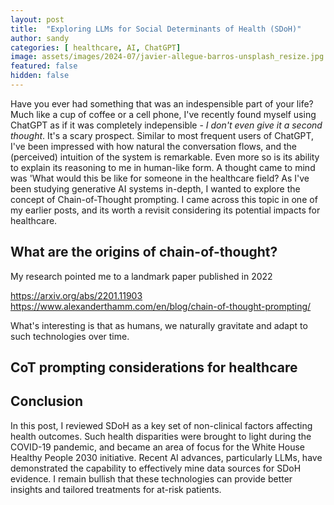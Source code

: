 ```yaml
---
layout: post
title:  "Exploring LLMs for Social Determinants of Health (SDoH)"
author: sandy
categories: [ healthcare, AI, ChatGPT]
image: assets/images/2024-07/javier-allegue-barros-unsplash_resize.jpg
featured: false
hidden: false
---
```


Have you ever had something that was an indespensible part of your life?  Much like a cup of coffee or a cell phone, I've recently found myself using ChatGPT as if it was completely indepensible -  *I don't even give it a second thought*.  It's a scary prospect.  Similar to most frequent users of ChatGPT, I've been impressed with how natural the conversation flows, and the (perceived) intuition of the system is remarkable.  Even more so is its ability to explain its reasoning to me in human-like form.  A thought came to mind was 'What would this be like for someone in the healthcare field?  As I've been studying generative AI systems in-depth, I wanted to explore the concept of Chain-of-Thought prompting.  I came across this topic in one of my earlier posts, and its worth a revisit considering its potential impacts for healthcare.

## What are the origins of chain-of-thought? 
My research pointed me to a landmark paper published in 2022 

https://arxiv.org/abs/2201.11903
https://www.alexanderthamm.com/en/blog/chain-of-thought-prompting/

What's interesting is that as humans, we naturally gravitate and adapt to such technologies over time. 

## CoT prompting considerations for healthcare

## Conclusion
In this post, I reviewed SDoH as a key set of non-clinical factors affecting health outcomes.  Such health disparities were brought to light during the COVID-19 pandemic, and became an area of focus for the White House Healthy People 2030 initiative.  Recent AI advances, particularly LLMs, have demonstrated the capability to effectively mine data sources for SDoH evidence.  I remain bullish that these technologies can provide better insights and tailored treatments for at-risk patients.